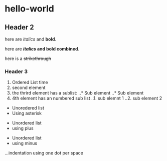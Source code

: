 # hello-world

## Header 2
here are _italics_ and **bold**.

here are **_italics_ and bold combined**.

here is a ~~strikethrough~~

### Header 3
1. Ordered List time
2. second element
3. the thrird element has a sublist:
..* Sub element
..* Sub element
4. 4th element has an numbered sub list
..1. sub elemnt 1
..2. sub element 2

* Unoredered list
* Using asterisk

+ Unordered list
+ using plus

- Unordered list
- using minus

...indentation using one dot per space

